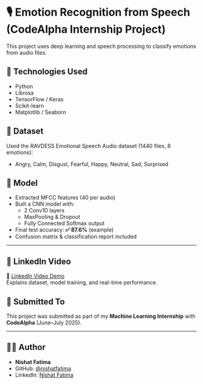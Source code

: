 # 🎙️ Emotion Recognition from Speech (CodeAlpha Internship Project)

This project uses deep learning and speech processing to classify emotions from audio files.

## 🔧 Technologies Used
- Python
- Librosa
- TensorFlow / Keras
- Scikit-learn
- Matplotlib / Seaborn

## 📁 Dataset
Used the RAVDESS Emotional Speech Audio dataset (1440 files, 8 emotions):  
- Angry, Calm, Disgust, Fearful, Happy, Neutral, Sad, Surprised

## 🧠 Model
- Extracted MFCC features (40 per audio)
- Built a CNN model with:
  - 2 Conv1D layers
  - MaxPooling & Dropout
  - Fully Connected Softmax output
- Final test accuracy: **✅ 87.6%** (example)
- Confusion matrix & classification report included

---

## 🎥 LinkedIn Video

📌 [LinkedIn Video Demo](https://linkedin.com/in/your-link-here)  
Explains dataset, model training, and real-time performance.

## 📌 Submitted To

This project was submitted as part of my **Machine Learning Internship** with **CodeAlpha** (June–July 2025).

---

## 🙋‍♀️ Author

- **Nishat Fatima**
- GitHub: [@nishatfatima](https://github.com/NishatFatima14)
- LinkedIn: [Nishat Fatima](https://www.linkedin.com/in/nishat-fatima-ai-dev/)
